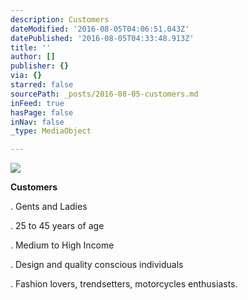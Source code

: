 ```yaml
---
description: Customers
dateModified: '2016-08-05T04:06:51.043Z'
datePublished: '2016-08-05T04:33:48.913Z'
title: ''
author: []
publisher: {}
via: {}
starred: false
sourcePath: _posts/2016-08-05-customers.md
inFeed: true
hasPage: false
inNav: false
_type: MediaObject

---
```

![](https://the-grid-user-content.s3-us-west-2.amazonaws.com/1c703e8e-0bc2-4fb2-a2da-51b1698a3379.png)

**Customers**

. Gents and Ladies

. 25 to 45 years of age

. Medium to High Income

. Design and quality conscious individuals

. Fashion lovers, trendsetters, motorcycles enthusiasts.